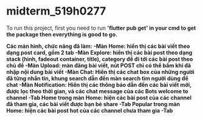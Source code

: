 # midterm_519h0277

To run this project, first you need to run <b>'flutter pub get'<b> in your cmd to get the package then everything is good to go.

Các màn hình, chức năng đã làm:
    -Màn Home: hiển thị các bài viết theo dạng post card, gồm 2 tab
    -Màn Explore: hiển thị các bài post theo dạng stack (hình, fadeout container, title), category để đi tới các bài post theo chủ đề
    -Màn Upload: màn đăng bài viết, nút POST chỉ có thể bấm khi đã nhập nội dung bài viết
    -Màn Chat: Hiển thị các chat box của những người đã từng nhắn tin, khung search dẫn đến màn search tìm người dùng để chat
    -Màn Notification: Hiển thị các thông báo dẫn đến các bài viết mới, được lọc theo thời gian, và các chat message của các Bots welcome to channel
    -Tab Home trong màn Home: hiện các bài post của các channel đã tham gia, các bài viết được bạn bè share
    -Tab Popular trong màn Home: hiện các bài post hot của các channel chưa tham gia
    -Tab 

